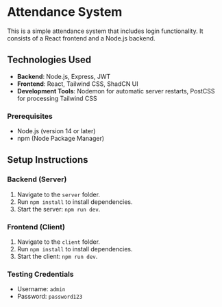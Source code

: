 # Attendance System

This is a simple attendance system that includes login functionality. It consists of a React frontend and a Node.js backend.

## Technologies Used

- **Backend**: Node.js, Express, JWT
- **Frontend**: React, Tailwind CSS, ShadCN UI
- **Development Tools**: Nodemon for automatic server restarts, PostCSS for processing Tailwind CSS

### Prerequisites

- Node.js (version 14 or later)
- npm (Node Package Manager)

## Setup Instructions

### Backend (Server)
1. Navigate to the `server` folder.
2. Run `npm install` to install dependencies.
3. Start the server: `npm run dev`.

### Frontend (Client)
1. Navigate to the `client` folder.
2. Run `npm install` to install dependencies.
3. Start the client: `npm run dev`.

### Testing Credentials
- Username: `admin`
- Password: `password123`
